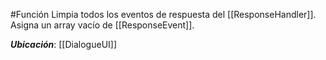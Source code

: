 #Función
Limpia todos los eventos de respuesta del [[ResponseHandler]]. Asigna un array vacío de [[ResponseEvent]].

**_Ubicación_**: [[DialogueUI]]